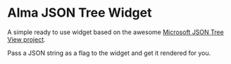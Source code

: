 # Alma JSON Tree Widget

A simple ready to use widget based on the awesome [Microsoft JSON Tree View project](https://github.com/Microsoft/elm-json-tree-view).

Pass a JSON string as a flag to the widget and get it rendered for you.
